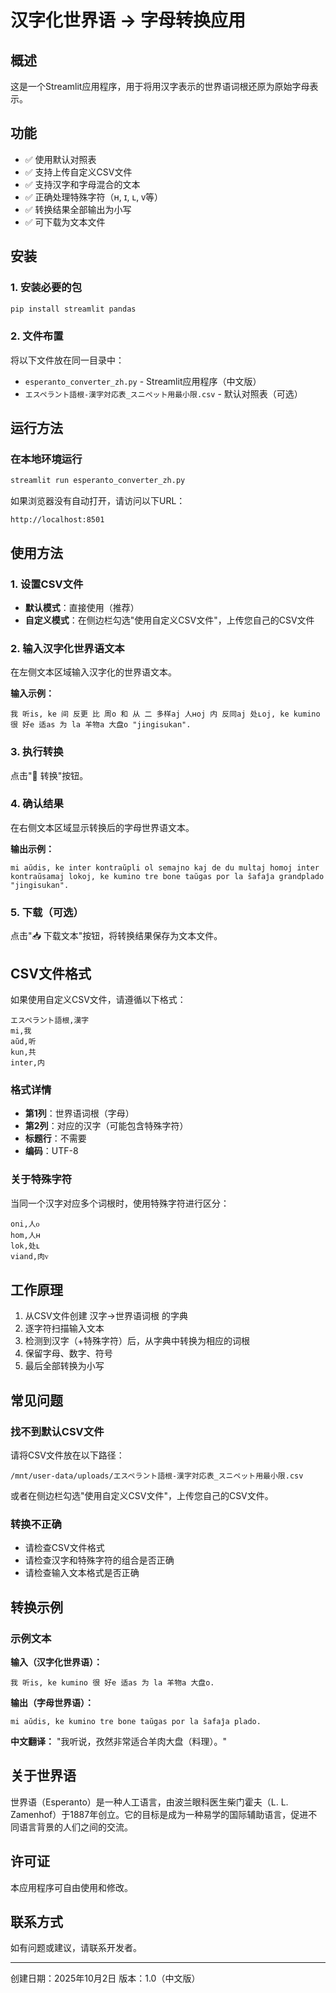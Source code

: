 # 汉字化世界语 → 字母转换应用

## 概述
这是一个Streamlit应用程序，用于将用汉字表示的世界语词根还原为原始字母表示。

## 功能
- ✅ 使用默认对照表
- ✅ 支持上传自定义CSV文件
- ✅ 支持汉字和字母混合的文本
- ✅ 正确处理特殊字符（ʜ, ɪ, ʟ, ᴠ等）
- ✅ 转换结果全部输出为小写
- ✅ 可下载为文本文件

## 安装

### 1. 安装必要的包
```bash
pip install streamlit pandas
```

### 2. 文件布置
将以下文件放在同一目录中：
- `esperanto_converter_zh.py` - Streamlit应用程序（中文版）
- `エスペラント語根-漢字対応表_スニペット用最小限.csv` - 默认对照表（可选）

## 运行方法

### 在本地环境运行
```bash
streamlit run esperanto_converter_zh.py
```

如果浏览器没有自动打开，请访问以下URL：
```
http://localhost:8501
```

## 使用方法

### 1. 设置CSV文件
- **默认模式**：直接使用（推荐）
- **自定义模式**：在侧边栏勾选"使用自定义CSV文件"，上传您自己的CSV文件

### 2. 输入汉字化世界语文本
在左侧文本区域输入汉字化的世界语文本。

**输入示例：**
```
我 听is, ke 间 反更 比 周o 和 从 二 多样aj 人ʜoj 内 反同aj 处ʟoj, ke kumino 很 好e 适as 为 la 羊物a 大盘o "jingisukan".
```

### 3. 执行转换
点击"🔄 转换"按钮。

### 4. 确认结果
在右侧文本区域显示转换后的字母世界语文本。

**输出示例：**
```
mi aŭdis, ke inter kontraŭpli ol semajno kaj de du multaj homoj inter kontraŭsamaj lokoj, ke kumino tre bone taŭgas por la ŝafaĵa grandplado "jingisukan".
```

### 5. 下载（可选）
点击"📥 下载文本"按钮，将转换结果保存为文本文件。

## CSV文件格式

如果使用自定义CSV文件，请遵循以下格式：

```csv
エスペラント語根,漢字
mi,我
aŭd,听
kun,共
inter,内
```

### 格式详情
- **第1列**：世界语词根（字母）
- **第2列**：对应的汉字（可能包含特殊字符）
- **标题行**：不需要
- **编码**：UTF-8

### 关于特殊字符
当同一个汉字对应多个词根时，使用特殊字符进行区分：

```csv
oni,人ᴏ
hom,人ʜ
lok,处ʟ
viand,肉ᴠ
```

## 工作原理

1. 从CSV文件创建 汉字→世界语词根 的字典
2. 逐字符扫描输入文本
3. 检测到汉字（+特殊字符）后，从字典中转换为相应的词根
4. 保留字母、数字、符号
5. 最后全部转换为小写

## 常见问题

### 找不到默认CSV文件
请将CSV文件放在以下路径：
```
/mnt/user-data/uploads/エスペラント語根-漢字対応表_スニペット用最小限.csv
```

或者在侧边栏勾选"使用自定义CSV文件"，上传您自己的CSV文件。

### 转换不正确
- 请检查CSV文件格式
- 请检查汉字和特殊字符的组合是否正确
- 请检查输入文本格式是否正确

## 转换示例

### 示例文本

**输入（汉字化世界语）：**
```
我 听is, ke kumino 很 好e 适as 为 la 羊物a 大盘o.
```

**输出（字母世界语）：**
```
mi aŭdis, ke kumino tre bone taŭgas por la ŝafaĵa plado.
```

**中文翻译：**
"我听说，孜然非常适合羊肉大盘（料理）。"

## 关于世界语

世界语（Esperanto）是一种人工语言，由波兰眼科医生柴门霍夫（L. L. Zamenhof）于1887年创立。它的目标是成为一种易学的国际辅助语言，促进不同语言背景的人们之间的交流。

## 许可证
本应用程序可自由使用和修改。

## 联系方式
如有问题或建议，请联系开发者。

---
创建日期：2025年10月2日
版本：1.0（中文版）
